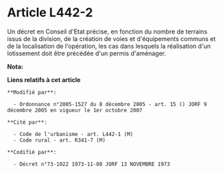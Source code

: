 # Article L442-2

Un décret en Conseil d'Etat précise, en fonction du nombre de terrains issus de la division, de la création de voies et
d'équipements communs et de la localisation de l'opération, les cas dans lesquels la réalisation d'un lotissement doit être
précédée d'un permis d'aménager.

**Nota:**



**Liens relatifs à cet article**

	**Modifié par**:

	  - Ordonnance n°2005-1527 du 8 décembre 2005 - art. 15 () JORF 9 décembre 2005 en vigueur le 1er octobre 2007

	**Cité par**:

	  - Code de l'urbanisme - art. L442-1 (M)
	  - Code rural - art. R341-7 (M)

	**Codifié par**:

	  - Décret n°73-1022 1973-11-08 JORF 13 NOVEMBRE 1973
